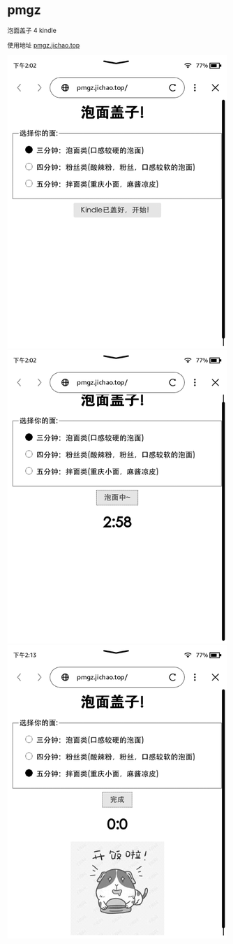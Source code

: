 # pmgz

泡面盖子 4 kindle

使用地址 [pmgz.jichao.top](https://pmgz.jichao.top)

![default](./readme/default.png)
![start](./readme/start.png)
![complete](./readme/complete.png)
